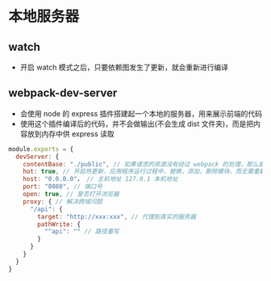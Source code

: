 <!--
 * @Author: xujie 1607526161@qq.com
 * @Date: 2022-12-25 13:36:38
 * @LastEditors: x09898 coder_xujie@163.com
 * @FilePath: \HTML-CSS-Javascript-\Node.js学习\webpack学习\笔记\本地服务器.md
 * @Description: 
-->
# 本地服务器

## watch

* 开启 watch 模式之后，只要依赖图发生了更新，就会重新进行编译

## webpack-dev-server

* 会使用 node 的 express 插件搭建起一个本地的服务器，用来展示前端的代码
* 使用这个插件编译后的代码，并不会做输出(不会生成 dist 文件夹)，而是把内容放到内存中供 express 读取

```js
module.exports = {
  devServer: {
    contentBase: "./public", // 如果请求的资源没有经过 webpack 的处理，那么直接去 public 文件夹下找对应的文件。Vue public 就是使用这个实现的 ！！！ index.html 并没有在 webpack 的依赖图中(所以在 index.html 中直接引入的资源也不会被 webpack 打包) ！！！ 这个属性只在开发阶段使用，因为在 build 时会通过一个插件将 public 直接复制到的 dist 中
    hot: true, // 开启热更新，应用程序运行过程中，替换，添加，删除模块，而无需重新刷新整个页面(可以保留应用程序的状态不丢失)，原理是利用了 socket 长连接(适用于即时通信)(http是短连接)
    host: "0.0.0.0"， // 主机地址 127.0.1 本机地址
    port: "8080", // 端口号
    open: true, // 是否打开浏览器
    proxy: { // 解决跨域问题
      "/api": {
        target: "http://xxx:xxx", // 代理到真实的服务器
        pathWrite: {
          "^api": "" // 路径重写
        }
      }
    }
  }
}
```

